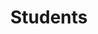 ---
breadcrumb: <div id="breadcrumb"><a href="index.html">Home</a> <span class="breadcrumb_spacer">&gt;</span>
  <a href="news_events.html">News and Events</a> <span class="breadcrumb_spacer">&gt;</span>
  <a href="departments-4.html">Departments and Courses</a> <span class="breadcrumb_spacer">&gt;</span>
  <a href="botany_dep-2.html">Department of Botany</a> <span class="breadcrumb_spacer">&gt;</span>
  <strong>Students</strong></div>
headerimage: <img alt="" height="105" src="assets/2006/images/banners/departments.jpg" width="472"/>
html_title: Students
layout: 2006_default
left_title:
- <img alt="Dpt. of" border="0" height="33" src="assets/2006/content/gt/fcb6421c7c62628408190d4ca84029e5.png"
  title="Dpt. of" width="98"/>
- <img alt="Botany" border="0" height="33" src="assets/2006/content/gt/5e27a06476458eedd01db97afdec71f6.png"
  title="Botany" width="103"/>
old_website: true
permalink: /dep_botany_students-2.html
published: true
subnav:
- <li class="sub_no sub_first"><a href="dep_botany.html" title="About">About</a></li>
- <li class="sub_no"><a href="dep_botany_faculty.html" title="Faculty">Faculty</a></li>
- <li class="sub_no"><a href="dep_botany_courses.html" title="Courses">Courses</a></li>
- <li class="sub_no"><a href="dep_botany_students.html" title="Students">Students</a></li>
title: Students
---